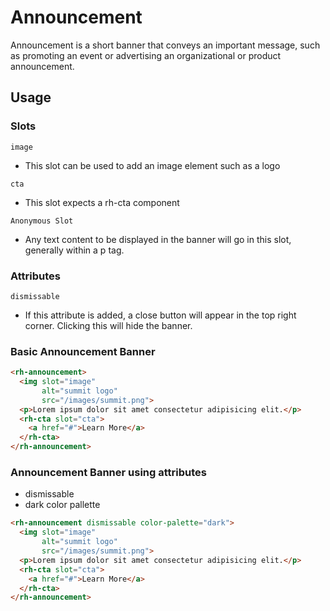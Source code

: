 # Announcement

Announcement is a short banner that conveys an important message, such as 
promoting an event or advertising an organizational or product announcement.

## Usage

### Slots

`image`

- This slot can be used to add an image element such as a logo 

`cta`

- This slot expects a rh-cta component

`Anonymous Slot`

- Any text content to be displayed in the banner will go in this slot, generally 
  within a p tag.

### Attributes

`dismissable`

- If this attribute is added, a close button will appear in the top right 
  corner. Clicking this will hide the banner.

### Basic Announcement Banner

```html
<rh-announcement>
  <img slot="image"
       alt="summit logo"
       src="/images/summit.png">
  <p>Lorem ipsum dolor sit amet consectetur adipisicing elit.</p>
  <rh-cta slot="cta">
    <a href="#">Learn More</a>
  </rh-cta>
</rh-announcement>
```

### Announcement Banner using attributes
- dismissable
- dark color pallette

```html
<rh-announcement dismissable color-palette="dark">
  <img slot="image"
       alt="summit logo"
       src="/images/summit.png">
  <p>Lorem ipsum dolor sit amet consectetur adipisicing elit.</p>
  <rh-cta slot="cta">
    <a href="#">Learn More</a>
  </rh-cta>
</rh-announcement>
```
